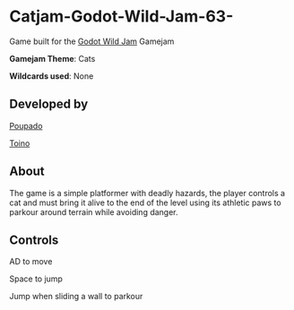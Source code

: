 # Catjam-Godot-Wild-Jam-63-
Game built for the [Godot Wild Jam](https://itch.io/jam/godot-wild-jam-63) Gamejam

**Gamejam Theme**: Cats

**Wildcards used**: None

## Developed by
[Poupado](https://github.com/RubenPPP)

[Toino](https://github.com/AntonioNevess)

## About
The game is a simple platformer with deadly hazards, the player controls a cat
and must bring it alive to the end of the level using its athletic paws to
parkour around terrain while avoiding danger.

## Controls
AD to move

Space to jump

Jump when sliding a wall to parkour
